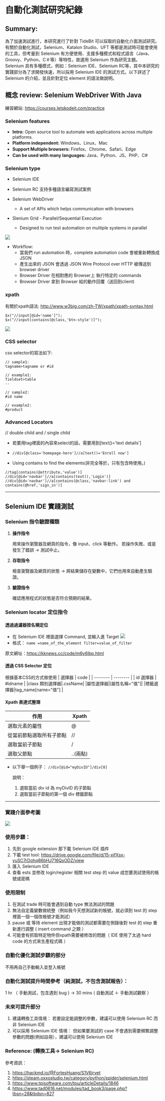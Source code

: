 # 自動化測試研究紀錄
## Summary:
為了加速測試進行，本研究進行了針對 TideBit 可以採取的自動化介面測試研究。有關於自動化測試，Selenium、Katalon Studio、UFT 等都是測試時可能會使用的工具，但考量到 Selenium 有方便使用、支援多種模式和程式語言（Java、Groovy、Python、C＃等）等特性，故選用 Selenium 作為研究主題。
Selenium 具有多種模式，例如：Selenium IDE、Selenium RC等，其中本研究的實踐部分為了求開發快速，所以採用 Selenium IDE 的測試方式。以下詳述了 Selenium 的介紹，並且針對定位 element 的語法做說明。

## 概念 review: Selenium WebDriver With Java
練習網站: https://courses.letskodeit.com/practice
### Selenium features
* **Intro:** 
Open source tool to automate web applications across multiple platforms.
* **Platform independent:**
Windows、Linux、Mac
* **Support Multiple browsers:**
Firefox、Chrome、Safari、Edge
* **Can be used with many languages:**
Java、Python、JS、PHP、C#

### Selenium type
* Selenium IDE

* Selenium RC
    支持多種語言編寫測試案例
* Selenium WebDriver
    - A set of APIs which helps communication with browsers
* Slenium Grid - Parallel/Sequential Execution
    - Designed to run test automation on multiple systems in parallel

![](https://i.imgur.com/ePj2grW.png)
* Workflow: 
    * 當我們 run automation 時，complete automation code 會被重新轉換成 JSON
    * 產生出來的 JSON 會透過 JSON Wire Protocol over HTTP 被傳送到 browser driver
    * Browser Driver 在相對應的 Browser上 執行特定的 commands 
    * Browser Driver 拿到 Browser 給的動作回覆（送回到client)


### xpath
有關於xpath語法: http://www.w3big.com/zh-TW/xpath/xpath-syntax.html
```
$x("//input[@id='name']");
$x("//input[contains(@class,'btn-style')]");
```
![](https://i.imgur.com/VQE1ZeQ.png)


### CSS selector
css selector的寫法如下:
```
// sample1:
tagname>tagname or #id

// example1:
fieldset>table
--

// sample2:
#id name

// example2:
#product

```
### Advanced Locators

// double child and / single child

* 若要用tag裡面的內容來select的話，需要用到[text()='text details']
* `//div[@class='homepage-hero']//a[text()='Enroll now']`

* Using contains to find the elements(非完全等於，只有包含時使用。)
```
//tag[contains(@attribute,'value')]
//div[@id='navbar']//a[contains(text(),'Login')]
//div[@id='navbar']//a[contains(@class,'navbar-link') and contains(@href,'sign_in')]
```

---
## Selenium IDE 實踐測試 

### Selenium 指令驗證種類
1. **操作指令**

    用來操作瀏覽器及網頁的指令，像 input、click 等動作。
    若操作失敗、或是發生了錯誤 -> 測試中止。
2. **存取指令**

    檢查瀏覽器及網頁的狀態 -> 將結果儲存在變數中，它們也用來自動產生驗證。
3. **驗證指令**

    確認應用程式的狀態是否符合預期的結果。
    
### Selenium locator 定位指令
#### 透過過濾器按名稱定位
* 在 Selenium IDE 裡面選擇 Command, 並輸入進 Target
![](https://i.imgur.com/jCWcgmd.png)
* 格式：
`name =name_of_the_element filter=value_of_filter`

原文網址：https://kknews.cc/code/m6y6lbp.html

#### 透過 CSS Selector 定位
根據基本CSS的方式做使用
| 選擇器 | code | 
| -------- | -------- | 
| id 選擇器     |   #idname   | 
|class 類別選擇器|.cssName|
|屬性選擇器|[屬性名稱="值"]|
|標籤選擇器|tag_name[name="值"] |
#### Xpath 表達式整理


| 作用                     | Xpath |
| ------------------------ | ----- |
| 選取元素的屬性           | @     |
| 從當前節點選取所有子節點 | //    |
| 選取當前子節點           | /     |
|     選取父節點                     |    ..(兩點)   |

* 以下舉一個例子：
`//div[@id="myDivID"]/div[0]`

    說明：
    1. 選取當前 div id 為 myDivID 的子節點
    2. 選取當前子節點的第一個 div 標籤節點
----
### 實踐介面參考圖
![](https://i.imgur.com/kNYO3Fo.png)
### 使用步驟：
1. 先到 google extension 那下載 Selenium IDE 插件
2. 下載 test tool: https://drive.google.com/file/d/15-xjfXsx-yuSC7rDohq86bHJ716QsODZ/view
3. 匯入 Selenium IDE
4. 查看 ests 並修改 login/register 相關 test step 的 value 成您要測試使用的帳號或密碼

### 使用限制
1. 在測試 trade 時可能會遇到自動 type 無法測試的問題
2. 無法自定義變數做統整（例如我今天想測試新的帳號，就必須到 test 的 step 裡面一個一個改帳號才能測試）
3. pause 或 等待 element 出現才能做的測試都需要在側錄後對 test 的 step 重新進行調整 ( insert command 之類 ）
4. 可能會有抓取特定物件但xpath需要被修改的問題（ IDE 使用了太過 hard code 的方式來生產程式碼 ）
### 自動化優化測試步驟的部分
不用再自己手動輸入並登入帳號

### 自動化測試提升時間參考（純測試，不包含測試報告）：
1 hr （ 手動測試，包含遇到 bug ) -> 30 mins ( 自動測試 ＋ 手動測試觀察 ）

### 未來可提升部分
1. 建議轉換工具情境：
若要設定能調整的參數，建議可以使用 Selenium RC 而非 Selenium IDE
2. 可以採用 Selenium IDE 情境：
但如果要測試的 case 不會遇到需要頻繁調整參數的問題(例如註冊），建議可以使用 Selenium IDE

### Reference: (轉換工具-> Selenium RC)
參考資訊：
1. https://hackmd.io/@FortesHuang/S1V6jrvet
2. https://steam.oxxostudio.tw/category/python/spider/selenium.html
3. https://www.tpisoftware.com/tpu/articleDetails/1846
4. https://www.tad0616.net/modules/tad_book3/page.php?tbsn=28&tbdsn=827
